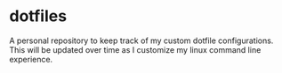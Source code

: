 # dotfiles
A personal repository to keep track of my custom dotfile configurations. This will be updated over time as I customize my linux command line experience.
